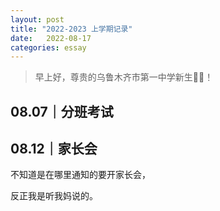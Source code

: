 ```yaml
---
layout: post
title: "2022-2023 上学期记录"
date:   2022-08-17
categories: essay
---
```


> 早上好，尊贵的乌鲁木齐市第一中学新生🌹🌹！

## 08.07｜分班考试

## 08.12｜家长会

不知道是在哪里通知的要开家长会，

反正我是听我妈说的。

